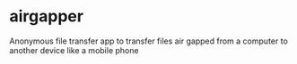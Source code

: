 # airgapper
Anonymous file transfer app to transfer files air gapped from a computer to another device like a mobile phone
